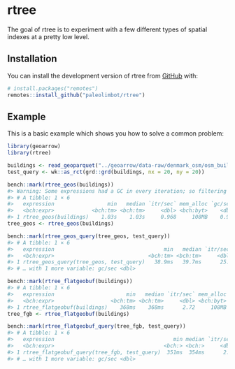 
<!-- README.md is generated from README.Rmd. Please edit that file -->

# rtree

<!-- badges: start -->
<!-- badges: end -->

The goal of rtree is to experiment with a few different types of spatial
indexes at a pretty low level.

## Installation

You can install the development version of rtree from
[GitHub](https://github.com/) with:

``` r
# install.packages("remotes")
remotes::install_github("paleolimbot/rtree")
```

## Example

This is a basic example which shows you how to solve a common problem:

``` r
library(geoarrow)
library(rtree)

buildings <- read_geoparquet("../geoarrow/data-raw/denmark_osm/osm_buildings_a-geoarrow.parquet")
test_query <- wk::as_rct(grd::grd(buildings, nx = 20, ny = 20))
```

``` r
bench::mark(rtree_geos(buildings))
#> Warning: Some expressions had a GC in every iteration; so filtering is disabled.
#> # A tibble: 1 × 6
#>   expression                 min   median `itr/sec` mem_alloc `gc/sec`
#>   <bch:expr>            <bch:tm> <bch:tm>     <dbl> <bch:byt>    <dbl>
#> 1 rtree_geos(buildings)    1.03s    1.03s     0.968     108MB    0.968
tree_geos <- rtree_geos(buildings)

bench::mark(rtree_geos_query(tree_geos, test_query))
#> # A tibble: 1 × 6
#>   expression                                   min   median `itr/sec` mem_alloc
#>   <bch:expr>                              <bch:tm> <bch:tm>     <dbl> <bch:byt>
#> 1 rtree_geos_query(tree_geos, test_query)   38.9ms   39.7ms      25.2      64MB
#> # … with 1 more variable: gc/sec <dbl>
```

``` r
bench::mark(rtree_flatgeobuf(buildings))
#> # A tibble: 1 × 6
#>   expression                       min   median `itr/sec` mem_alloc `gc/sec`
#>   <bch:expr>                  <bch:tm> <bch:tm>     <dbl> <bch:byt>    <dbl>
#> 1 rtree_flatgeobuf(buildings)    368ms    368ms      2.72     108MB     2.72
tree_fgb <- rtree_flatgeobuf(buildings)

bench::mark(rtree_flatgeobuf_query(tree_fgb, test_query))
#> # A tibble: 1 × 6
#>   expression                                      min median `itr/sec` mem_alloc
#>   <bch:expr>                                   <bch:> <bch:>     <dbl> <bch:byt>
#> 1 rtree_flatgeobuf_query(tree_fgb, test_query)  351ms  354ms      2.82      64MB
#> # … with 1 more variable: gc/sec <dbl>
```
